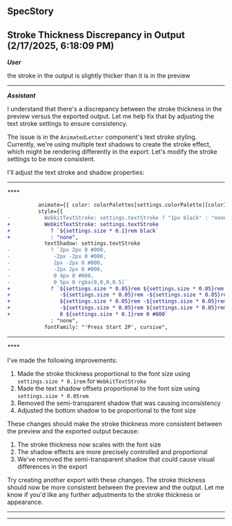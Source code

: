 ## SpecStory

## Stroke Thickness Discrepancy in Output (2/17/2025, 6:18:09 PM)

_**User**_

the stroke in the output is slightly thicker than it is in the preview 

---

_**Assistant**_

I understand that there's a discrepancy between the stroke thickness in the preview versus the exported output. Let me help fix that by adjusting the text stroke settings to ensure consistency.

The issue is in the `AnimatedLetter` component's text stroke styling. Currently, we're using multiple text shadows to create the stroke effect, which might be rendering differently in the export. Let's modify the stroke settings to be more consistent.

I'll adjust the text stroke and shadow properties:

---

_****_

```diff
          animate={{ color: colorPalettes[settings.colorPalette][colorIndex] }}
          style={{
-           WebkitTextStroke: settings.textStroke ? "1px black" : "none",
+           WebkitTextStroke: settings.textStroke
+             ? `${settings.size * 0.1}rem black`
+             : "none",
            textShadow: settings.textStroke
-             ? `2px 2px 0 #000,
-              -2px -2px 0 #000,
-              2px -2px 0 #000,
-              -2px 2px 0 #000,
-              0 4px 0 #000,
-              0 5px 0 rgba(0,0,0,0.5)`
+             ? `${settings.size * 0.05}rem ${settings.size * 0.05}rem 0 #000,
+                -${settings.size * 0.05}rem -${settings.size * 0.05}rem 0 #000,
+                ${settings.size * 0.05}rem -${settings.size * 0.05}rem 0 #000,
+                -${settings.size * 0.05}rem ${settings.size * 0.05}rem 0 #000,
+                0 ${settings.size * 0.1}rem 0 #000`
              : "none",
            fontFamily: "'Press Start 2P', cursive",
```

---

_****_



I've made the following improvements:

1. Made the stroke thickness proportional to the font size using `settings.size * 0.1rem` for `WebkitTextStroke`
2. Made the text shadow offsets proportional to the font size using `settings.size * 0.05rem`
3. Removed the semi-transparent shadow that was causing inconsistency
4. Adjusted the bottom shadow to be proportional to the font size

These changes should make the stroke thickness more consistent between the preview and the exported output because:
1. The stroke thickness now scales with the font size
2. The shadow effects are more precisely controlled and proportional
3. We've removed the semi-transparent shadow that could cause visual differences in the export

Try creating another export with these changes. The stroke thickness should now be more consistent between the preview and the output. Let me know if you'd like any further adjustments to the stroke thickness or appearance.

---



---

